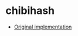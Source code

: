# chibihash


- [Original implementation](https://github.com/N-R-K/ChibiHash/blob/master/chibihash64.h)
